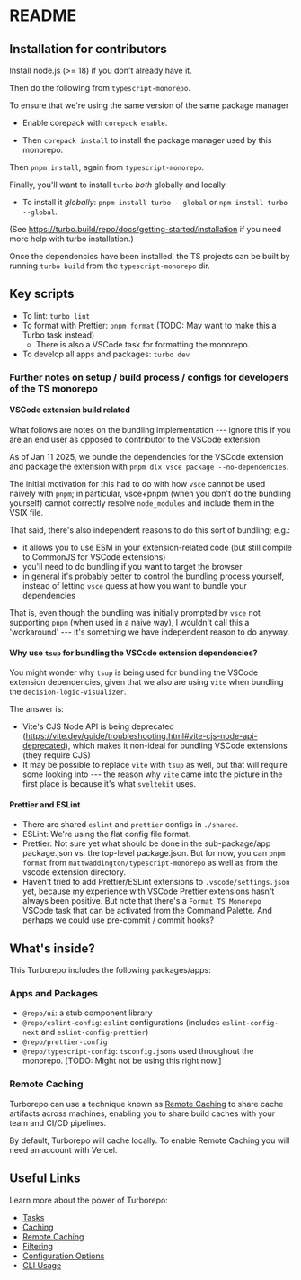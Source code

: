 # README

## Installation for contributors

Install node.js (>= 18) if you don't already have it.

Then do the following from `typescript-monorepo`.

To ensure that we're using the same version of the same package manager

- Enable corepack with `corepack enable`.

- Then `corepack install` to install the package manager used by this monorepo.

Then `pnpm install`, again from `typescript-monorepo`.

Finally, you'll want to install `turbo` _both_ globally and locally.

- To install it _globally_: `pnpm install turbo --global` or `npm install turbo --global`.

(See https://turbo.build/repo/docs/getting-started/installation if you need more help with turbo installation.)

Once the dependencies have been installed,
the TS projects can be built by running `turbo build`
from the `typescript-monorepo` dir.

## Key scripts

- To lint: `turbo lint`
- To format with Prettier: `pnpm format` (TODO: May want to make this a Turbo task instead)
  - There is also a VSCode task for formatting the monorepo.
- To develop all apps and packages: `turbo dev`

### Further notes on setup / build process / configs for developers of the TS monorepo

#### VSCode extension build related

What follows are notes on the bundling implementation --- ignore this
if you are an end user as opposed to contributor to the VSCode extension.

As of Jan 11 2025, we bundle the dependencies for the VSCode extension
and package the extension with `pnpm dlx vsce package --no-dependencies`.

The initial motivation for this had to do with how `vsce` cannot be used naively with `pnpm`;
in particular, vsce+pnpm (when you don't do the bundling yourself) cannot
correctly resolve `node_modules` and include them in the VSIX file.

That said, there's also independent reasons to do this sort of bundling; e.g.:

- it allows you to use ESM in your extension-related code (but still compile to CommonJS for VSCode extensions)
- you'll need to do bundling if you want to target the browser
- in general it's probably better to control the bundling process yourself, instead of letting `vsce` guess at how you want to bundle your dependencies

That is, even though the bundling was initially prompted by `vsce`
not supporting `pnpm` (when used in a naive way),
I wouldn't call this a 'workaround' --- it's something
we have independent reason to do anyway.

#### Why use `tsup` for bundling the VSCode extension dependencies?

You might wonder why `tsup` is being used for bundling the VSCode extension dependencies,
given that we also are using `vite` when bundling the `decision-logic-visualizer`.

The answer is:

- Vite's CJS Node API is being deprecated (https://vite.dev/guide/troubleshooting.html#vite-cjs-node-api-deprecated),
  which makes it non-ideal for bundling VSCode extensions (they require CJS)
- It may be possible to replace `vite` with `tsup` as well, but that will require some looking into --- the reason why `vite` came into the picture in the first place is because it's what `sveltekit` uses.

#### Prettier and ESLint

- There are shared `eslint` and `prettier` configs in `./shared`.
- ESLint: We're using the flat config file format.
- Prettier: Not sure yet what should be done in the sub-package/app package.json vs. the top-level package.json. But for now, you can `pnpm format` from `mattwaddington/typescript-monorepo` as well as from the vscode extension directory.
- Haven't tried to add Prettier/ESLint extensions to `.vscode/settings.json` yet,
  because my experience with VSCode Prettier extensions hasn't always been positive.
  But note that there's a `Format TS Monorepo` VSCode task that can be activated from the Command Palette.
  And perhaps we could use pre-commit / commit hooks?

## What's inside?

This Turborepo includes the following packages/apps:

### Apps and Packages

- `@repo/ui`: a stub component library
- `@repo/eslint-config`: `eslint` configurations (includes `eslint-config-next` and `eslint-config-prettier`)
- `@repo/prettier-config`
- `@repo/typescript-config`: `tsconfig.json`s used throughout the monorepo. [TODO: Might not be using this right now.]

### Remote Caching

Turborepo can use a technique known as [Remote Caching](https://turbo.build/repo/docs/core-concepts/remote-caching) to share cache artifacts across machines, enabling you to share build caches with your team and CI/CD pipelines.

By default, Turborepo will cache locally. To enable Remote Caching you will need an account with Vercel.

## Useful Links

Learn more about the power of Turborepo:

- [Tasks](https://turbo.build/repo/docs/core-concepts/monorepos/running-tasks)
- [Caching](https://turbo.build/repo/docs/core-concepts/caching)
- [Remote Caching](https://turbo.build/repo/docs/core-concepts/remote-caching)
- [Filtering](https://turbo.build/repo/docs/core-concepts/monorepos/filtering)
- [Configuration Options](https://turbo.build/repo/docs/reference/configuration)
- [CLI Usage](https://turbo.build/repo/docs/reference/command-line-reference)
